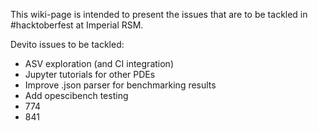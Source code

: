 This wiki-page is intended to present the issues that are to be tackled in #hacktoberfest at Imperial RSM.

Devito issues to be tackled:

- ASV exploration (and CI integration)
- Jupyter tutorials for other PDEs
- Improve .json parser for benchmarking results
- Add opescibench testing
- 774
- 841